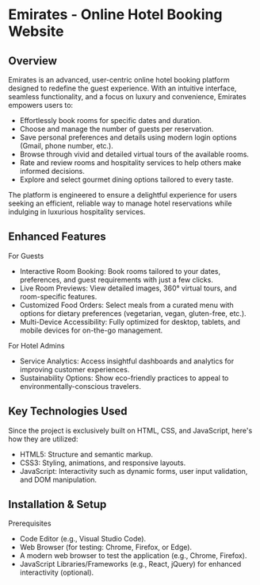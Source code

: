 # Emirates - Online Hotel Booking Website

## Overview
Emirates is an advanced, user-centric online hotel booking platform designed to redefine the guest experience. With an intuitive interface, seamless functionality, and a focus on luxury and convenience, Emirates empowers users to:
- Effortlessly book rooms for specific dates and duration.
- Choose and manage the number of guests per reservation.
- Save personal preferences and details using modern login options (Gmail, phone number, etc.).
- Browse through vivid and detailed virtual tours of the available rooms.
- Rate and review rooms and hospitality services to help others make informed decisions.
- Explore and select gourmet dining options tailored to every taste.

The platform is engineered to ensure a delightful experience for users seeking an efficient, reliable way to manage hotel reservations while indulging in luxurious hospitality services.



## Enhanced Features
For Guests
- Interactive Room Booking: Book rooms tailored to your dates, preferences, and guest requirements with just a few clicks.
- Live Room Previews: View detailed images, 360° virtual tours, and room-specific features.
- Customized Food Orders: Select meals from a curated menu with options for dietary preferences (vegetarian, vegan, gluten-free, etc.).
- Multi-Device Accessibility: Fully optimized for desktop, tablets, and mobile devices for on-the-go management.

For Hotel Admins
- Service Analytics: Access insightful dashboards and analytics for improving customer experiences.
- Sustainability Options: Show eco-friendly practices to appeal to environmentally-conscious travelers.



## Key Technologies Used


Since the project is exclusively built on HTML, CSS, and JavaScript, here's how they are utilized:
- HTML5: Structure and semantic markup.
- CSS3: Styling, animations, and responsive layouts.
- JavaScript: Interactivity such as dynamic forms, user input validation, and DOM manipulation.




## Installation & Setup

Prerequisites
- Code Editor (e.g., Visual Studio Code).
- Web Browser (for testing: Chrome, Firefox, or Edge).
- A modern web browser to test the application (e.g., Chrome, Firefox).
- JavaScript Libraries/Frameworks (e.g., React, jQuery) for enhanced interactivity (optional).

